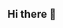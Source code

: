 ## Hi there 👋

<!--
**anthoferre/anthoferre** is a ✨ _special_ ✨ repository because its `README.md` (this file) appears on your GitHub profile.

Here are some ideas to get you started:

- 🔭 I’m currently working on ...
- 🌱 I’m currently learning ...
- 👯 I’m looking to collaborate on ...
- 🤔 I’m looking for help with ...
- 💬 Ask me about ...
- 📫 How to reach me: ...
- 😄 Pronouns: ...
- ⚡ Fun fact: ...

---
### 🚀 Mes Projets Récents

-   **[Analyse des sentiments sur des avis clients](https://github.com/votre_nom_utilisateur/nom_du_repo_1)**
    * Projet NLP utilisant `BERT` pour classifier les sentiments d'avis produits et identifier les points clés d'amélioration. (Python, PyTorch, Transformers)
-   **[Prédiction de la demande énergétique](https://github.com/votre_nom_utilisateur/nom_du_repo_2)**
    * Modèle de séries temporelles (`ARIMA`, `Prophet`) pour prévoir la consommation électrique, aidant à optimiser la gestion des ressources. (Python, Pandas, Sklearn)
-   **[Détection d'objets en temps réel](https://github.com/votre_nom_utilisateur/nom_du_repo_3)**
    * Application de vision par ordinateur avec `YOLOv5` pour identifier et localiser des objets spécifiques dans des flux vidéo. (Python, OpenCV, PyTorch)
